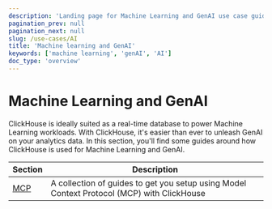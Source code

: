 ```yaml
---
description: 'Landing page for Machine Learning and GenAI use case guides'
pagination_prev: null
pagination_next: null
slug: /use-cases/AI
title: 'Machine learning and GenAI'
keywords: ['machine learning', 'genAI', 'AI']
doc_type: 'overview'
---
```


# Machine Learning and GenAI

ClickHouse is ideally suited as a real-time database to power Machine Learning workloads.
With ClickHouse, it's easier than ever to unleash GenAI on your analytics data.
In this section, you'll find some guides around how ClickHouse is used for 
Machine Learning and GenAI.

| Section                  | Description                                                                                |
|--------------------------|--------------------------------------------------------------------------------------------|
| [MCP](/use-cases/AI/MCP) | A collection of guides to get you setup using Model Context Protocol (MCP) with ClickHouse |
